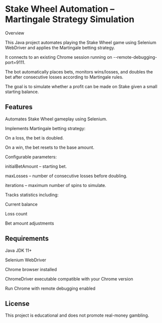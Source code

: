 # Stake Wheel Automation – Martingale Strategy Simulation
Overview

This Java project automates playing the Stake Wheel game using Selenium WebDriver and applies the Martingale betting strategy.

It connects to an existing Chrome session running on --remote-debugging-port=9111.

The bot automatically places bets, monitors wins/losses, and doubles the bet after consecutive losses according to Martingale rules.

The goal is to simulate whether a profit can be made on Stake given a small starting balance.

## Features

Automates Stake Wheel gameplay using Selenium.

Implements Martingale betting strategy:

On a loss, the bet is doubled.

On a win, the bet resets to the base amount.

Configurable parameters:

initialBetAmount – starting bet.

maxLosses – number of consecutive losses before doubling.

iterations – maximum number of spins to simulate.

Tracks statistics including:

Current balance

Loss count

Bet amount adjustments

## Requirements

Java JDK 11+

Selenium WebDriver

Chrome browser installed

ChromeDriver executable compatible with your Chrome version

Run Chrome with remote debugging enabled

## License
This project is educational and does not promote real-money gambling. 
